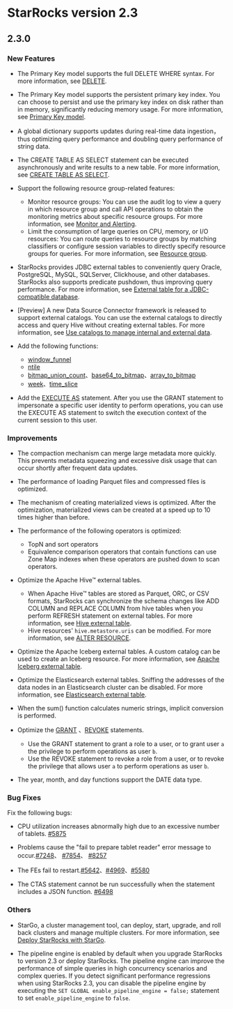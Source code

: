 # StarRocks version 2.3

## 2.3.0

### New Features

- The Primary Key model supports the full DELETE WHERE syntax. For more information, see [DELETE](../sql-reference/sql-statements/data-manipulation/DELETE.md#delete-and-primary-key-model).

- The Primary Key model supports the persistent primary key index. You can choose to persist and use the primary key index on disk rather than in memory, significantly reducing memory usage. For more information, see [Primary Key model](../table_design/Data_model.md#how-to-use-it-3).

- A global dictionary supports updates during real-time data ingestion，thus optimizing query performance and doubling query performance of string data.

- The CREATE TABLE AS SELECT statement can be executed asynchronously and write results to a new table. For more information, see [CREATE TABLE AS SELECT](sql-reference/sql-statements/data-definition/CREATE%20TABLE%20AS%20SELECT.md#create-table-as-select).

- Support the following resource group-related features:
  - Monitor resource groups: You can use the audit log to view a query in which resource group  and call API operations to obtain the monitoring metrics about specific resource groups. For more information, see [Monitor and Alerting](../administration/Monitor_and_Alert.md#monitor-and-alerting).
  - Limit the consumption of large queries on CPU, memory, or I/O resources: You can route queries to resource groups by matching classifiers or configure session variables to directly specify resource groups for queries. For more information, see [Resource group](../administration/resource_group.md).

- StarRocks provides JDBC external tables to conveniently query Oracle, PostgreSQL, MySQL, SQLServer, Clickhouse, and other databases. StarRocks also supports predicate pushdown, thus improving query performance. For more information, see [External table for a JDBC-compatible database](../using_starrocks/External_table.md#external-table-for-a-JDBC-compatible-database).

- [Preview] A new Data Source Connector framework is released to support external catalogs. You can use the external catalogs to directly access and query Hive without creating external tables. For more information, see [Use catalogs to manage internal and external data](../using_starrocks/Manage_data.md).

- Add the following functions:
  - [window_funnel](../sql-reference/sql-functions/aggregate-functions/window_funnel.md)
  - [ntile](../using_starrocks/Window_function.md)
  - [bitmap_union_count](../sql-reference/sql-functions/bitmap-functions/bitmap_union_count.md)、[base64_to_bitmap](../sql-reference/sql-functions/bitmap-functions/base64_to_bitmap.md)、[array_to_bitmap](../sql-reference/sql-functions/array-functions/array_to_bitmap.md)
  - [week](../sql-reference/sql-functions/date-time-functions/week.md)、[time_slice](../sql-reference/sql-functions/date-time-functions/time_slice.md)

- Add the [EXECUTE AS](../sql-reference/sql-statements/account-management/EXECUTE%20AS.md) statement. After you use the GRANT statement to impersonate a specific user identity to perform operations, you can use the EXECUTE AS statement to switch the execution context of the current session to this user.

### Improvements

- The compaction mechanism can merge large metadata more quickly. This prevents metadata squeezing and excessive disk usage that can occur shortly after frequent data updates.

- The performance of loading Parquet files and compressed files is optimized.

- The mechanism of creating materialized views is optimized. After the optimization, materialized views can be created at a speed up to 10 times higher than before.

- The performance of the following operators is optimized:
  - TopN and sort operators
  - Equivalence comparison operators that contain functions can use Zone Map indexes when these operators are pushed down to scan operators.

- Optimize the Apache Hive™ external tables.
  - When Apache Hive™ tables are stored as Parquet, ORC, or CSV formats, StarRocks can synchronize the schema changes like ADD COLUMN and REPLACE COLUMN from hive tables when you perform REFRESH statement on external tables. For more information, see [Hive external table](../using_starrocks/External_table.md#hive-external-table).
  - Hive resources' `hive.metastore.uris` can be modified. For more information, see  [ALTER RESOURCE](../sql-reference/sql-statements/data-definition/ALTER%20RESOURCE.md).

- Optimize the Apache Iceberg external tables. A custom catalog can be used to create an Iceberg resource. For more information, see [Apache Iceberg external table](../using_starrocks/External_table.md#apache-iceberg-external-table).

- Optimize the Elasticsearch external tables. Sniffing the addresses of the data nodes in an Elasticsearch cluster can be disabled. For more information, see [Elasticsearch external table](../using_starrocks/External_table.md#elasticsearch-external-table).

- When the sum() function calculates numeric strings, implicit conversion is  performed.

- Optimize the [GRANT](../sql-reference/sql-statements/account-management/GRANT.md) 、[REVOKE](../sql-reference/sql-statements/account-management/REVOKE.md) statements.
  - Use the GRANT statement to grant a role to a user, or to grant user `a` the privilege to perform operations as user `b`.
  - Use the REVOKE statement to revoke a role from a user, or to revoke the privilege that allows user `a` to perform operations as user `b`.

- The year, month, and day functions support the DATE data type.

### Bug Fixes

Fix the following bugs:

- CPU utilization increases abnormally high due to an excessive number of tablets. [#5875](https://starrocks.atlassian.net/browse/SR-5875)

- Problems cause the "fail to prepare tablet reader" error message to occur.[#7248](https://starrocks.atlassian.net/browse/SR-7248)、 [#7854](https://starrocks.atlassian.net/browse/SR-7854)、 [#8257](https://starrocks.atlassian.net/browse/SR-8257)

- The FEs fail to restart.[#5642](https://github.com/StarRocks/starrocks/issues/5642 )、[#4969](https://github.com/StarRocks/starrocks/issues/4969 )、[#5580](https://github.com/StarRocks/starrocks/issues/5580)

- The CTAS statement cannot be run successfully when the statement includes a JSON function. [#6498](https://github.com/StarRocks/starrocks/issues/6498)

### Others

- StarGo, a cluster management tool, can deploy, start, upgrade, and roll back clusters and manage multiple clusters. For more information, see [Deploy StarRocks with StarGo](../administration/stargo.md).

- The pipeline engine is enabled by default when you upgrade StarRocks to version 2.3 or deploy StarRocks. The pipeline engine can improve the performance of simple queries in high concurrency scenarios and complex queries. If you detect significant performance regressions when using StarRocks 2.3, you can disable the pipeline engine by executing the `SET GLOBAL enable_pipeline_engine = false;` statement to set `enable_pipeline_engine` to `false`.
